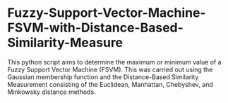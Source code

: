 # Fuzzy-Support-Vector-Machine-FSVM-with-Distance-Based-Similarity-Measure
This python script aims to determine the maximum or minimum value of a Fuzzy Support Vector Machine (FSVM). This  was carried out using the Gaussian membership function and the Distance-Based Similarity Measurement consisting of the Euclidean, Manhattan, Chebyshev, and Minkowsky distance methods. 
